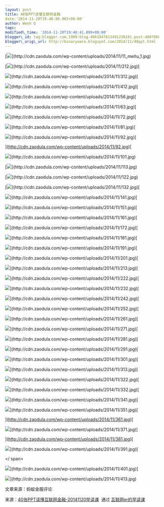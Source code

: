 ```yaml
--- 
layout: post 
title: 40张PPT读懂互联网金融 
date:'2014-11-20T19:48:00.002+08:00' 
author: Wenh Q
tags:
modified\_time: '2014-11-20T19:48:41.899+08:00' 
blogger\_id: tag:blogger.com,1999:blog-4961947611491238191.post-400706668805731661
blogger\_orig\_url: http://binaryware.blogspot.com/2014/11/40ppt.html
---
```

[![](https://images-blogger-opensocial.googleusercontent.com/gadgets/proxy?url=http%3A%2F%2Fcdn.zaodula.com%2Fwp-content%2Fuploads%2F2014%2F11%2F11_meitu_1.jpg&container=blogger&gadget=a&rewriteMime=image%2F*)](http://cdn.zaodula.com/wp-content/uploads/2014/11/11_meitu_1.jpg)







[](http://cdn.zaodula.com/wp-content/uploads/2014/11/212.jpg)





[](http://cdn.zaodula.com/wp-content/uploads/2014/11/212.jpg)



[![](https://images-blogger-opensocial.googleusercontent.com/gadgets/proxy?url=http%3A%2F%2Fcdn.zaodula.com%2Fwp-content%2Fuploads%2F2014%2F11%2F212.jpg&container=blogger&gadget=a&rewriteMime=image%2F*)](http://cdn.zaodula.com/wp-content/uploads/2014/11/212.jpg)[







![](https://images-blogger-opensocial.googleusercontent.com/gadgets/proxy?url=http%3A%2F%2Fcdn.zaodula.com%2Fwp-content%2Fuploads%2F2014%2F11%2F312.jpg&container=blogger&gadget=a&rewriteMime=image%2F*)](http://cdn.zaodula.com/wp-content/uploads/2014/11/312.jpg)[







![](https://images-blogger-opensocial.googleusercontent.com/gadgets/proxy?url=http%3A%2F%2Fcdn.zaodula.com%2Fwp-content%2Fuploads%2F2014%2F11%2F412.jpg&container=blogger&gadget=a&rewriteMime=image%2F*)](http://cdn.zaodula.com/wp-content/uploads/2014/11/412.jpg)[







![](https://images-blogger-opensocial.googleusercontent.com/gadgets/proxy?url=http%3A%2F%2Fcdn.zaodula.com%2Fwp-content%2Fuploads%2F2014%2F11%2F56.jpg&container=blogger&gadget=a&rewriteMime=image%2F*)](http://cdn.zaodula.com/wp-content/uploads/2014/11/56.jpg)[







![](https://images-blogger-opensocial.googleusercontent.com/gadgets/proxy?url=http%3A%2F%2Fcdn.zaodula.com%2Fwp-content%2Fuploads%2F2014%2F11%2F63.jpg&container=blogger&gadget=a&rewriteMime=image%2F*)](http://cdn.zaodula.com/wp-content/uploads/2014/11/63.jpg)[







![](https://images-blogger-opensocial.googleusercontent.com/gadgets/proxy?url=http%3A%2F%2Fcdn.zaodula.com%2Fwp-content%2Fuploads%2F2014%2F11%2F72.jpg&container=blogger&gadget=a&rewriteMime=image%2F*)](http://cdn.zaodula.com/wp-content/uploads/2014/11/72.jpg)[







![](https://images-blogger-opensocial.googleusercontent.com/gadgets/proxy?url=http%3A%2F%2Fcdn.zaodula.com%2Fwp-content%2Fuploads%2F2014%2F11%2F81.jpg&container=blogger&gadget=a&rewriteMime=image%2F*)](http://cdn.zaodula.com/wp-content/uploads/2014/11/81.jpg)[







![](https://images-blogger-opensocial.googleusercontent.com/gadgets/proxy?url=http%3A%2F%2Fcdn.zaodula.com%2Fwp-content%2Fuploads%2F2014%2F11%2F92.jpg&container=blogger&gadget=a&rewriteMime=image%2F*)](http://cdn.zaodula.com/wp-content/uploads/2014/11/92.jpg)[

](http://cdn.zaodula.com/wp-content/uploads/2014/11/92.jpg)[







![](https://images-blogger-opensocial.googleusercontent.com/gadgets/proxy?url=http%3A%2F%2Fcdn.zaodula.com%2Fwp-content%2Fuploads%2F2014%2F11%2F101.jpg&container=blogger&gadget=a&rewriteMime=image%2F*)](http://cdn.zaodula.com/wp-content/uploads/2014/11/101.jpg)











[](http://cdn.zaodula.com/wp-content/uploads/2014/11/113.jpg)





[](http://cdn.zaodula.com/wp-content/uploads/2014/11/113.jpg)



[![](https://images-blogger-opensocial.googleusercontent.com/gadgets/proxy?url=http%3A%2F%2Fcdn.zaodula.com%2Fwp-content%2Fuploads%2F2014%2F11%2F113.jpg&container=blogger&gadget=a&rewriteMime=image%2F*)](http://cdn.zaodula.com/wp-content/uploads/2014/11/113.jpg)







[](http://cdn.zaodula.com/wp-content/uploads/2014/11/122.jpg)





[](http://cdn.zaodula.com/wp-content/uploads/2014/11/122.jpg)



[![](https://images-blogger-opensocial.googleusercontent.com/gadgets/proxy?url=http%3A%2F%2Fcdn.zaodula.com%2Fwp-content%2Fuploads%2F2014%2F11%2F122.jpg&container=blogger&gadget=a&rewriteMime=image%2F*)](http://cdn.zaodula.com/wp-content/uploads/2014/11/122.jpg)







[](http://cdn.zaodula.com/wp-content/uploads/2014/11/132.jpg)





[](http://cdn.zaodula.com/wp-content/uploads/2014/11/132.jpg)



[![](https://images-blogger-opensocial.googleusercontent.com/gadgets/proxy?url=http%3A%2F%2Fcdn.zaodula.com%2Fwp-content%2Fuploads%2F2014%2F11%2F132.jpg&container=blogger&gadget=a&rewriteMime=image%2F*)](http://cdn.zaodula.com/wp-content/uploads/2014/11/132.jpg)[







![](https://images-blogger-opensocial.googleusercontent.com/gadgets/proxy?url=http%3A%2F%2Fcdn.zaodula.com%2Fwp-content%2Fuploads%2F2014%2F11%2F141.jpg&container=blogger&gadget=a&rewriteMime=image%2F*)](http://cdn.zaodula.com/wp-content/uploads/2014/11/141.jpg)[







![](https://images-blogger-opensocial.googleusercontent.com/gadgets/proxy?url=http%3A%2F%2Fcdn.zaodula.com%2Fwp-content%2Fuploads%2F2014%2F11%2F151.jpg&container=blogger&gadget=a&rewriteMime=image%2F*)](http://cdn.zaodula.com/wp-content/uploads/2014/11/151.jpg)[







![](https://images-blogger-opensocial.googleusercontent.com/gadgets/proxy?url=http%3A%2F%2Fcdn.zaodula.com%2Fwp-content%2Fuploads%2F2014%2F11%2F161.jpg&container=blogger&gadget=a&rewriteMime=image%2F*)](http://cdn.zaodula.com/wp-content/uploads/2014/11/161.jpg)[







![](https://images-blogger-opensocial.googleusercontent.com/gadgets/proxy?url=http%3A%2F%2Fcdn.zaodula.com%2Fwp-content%2Fuploads%2F2014%2F11%2F172.jpg&container=blogger&gadget=a&rewriteMime=image%2F*)](http://cdn.zaodula.com/wp-content/uploads/2014/11/172.jpg)[







![](https://images-blogger-opensocial.googleusercontent.com/gadgets/proxy?url=http%3A%2F%2Fcdn.zaodula.com%2Fwp-content%2Fuploads%2F2014%2F11%2F181.jpg&container=blogger&gadget=a&rewriteMime=image%2F*)](http://cdn.zaodula.com/wp-content/uploads/2014/11/181.jpg)[







![](https://images-blogger-opensocial.googleusercontent.com/gadgets/proxy?url=http%3A%2F%2Fcdn.zaodula.com%2Fwp-content%2Fuploads%2F2014%2F11%2F191.jpg&container=blogger&gadget=a&rewriteMime=image%2F*)](http://cdn.zaodula.com/wp-content/uploads/2014/11/191.jpg)[







![](https://images-blogger-opensocial.googleusercontent.com/gadgets/proxy?url=http%3A%2F%2Fcdn.zaodula.com%2Fwp-content%2Fuploads%2F2014%2F11%2F201.jpg&container=blogger&gadget=a&rewriteMime=image%2F*)](http://cdn.zaodula.com/wp-content/uploads/2014/11/201.jpg)[







![](https://images-blogger-opensocial.googleusercontent.com/gadgets/proxy?url=http%3A%2F%2Fcdn.zaodula.com%2Fwp-content%2Fuploads%2F2014%2F11%2F213.jpg&container=blogger&gadget=a&rewriteMime=image%2F*)](http://cdn.zaodula.com/wp-content/uploads/2014/11/213.jpg)[







![](https://images-blogger-opensocial.googleusercontent.com/gadgets/proxy?url=http%3A%2F%2Fcdn.zaodula.com%2Fwp-content%2Fuploads%2F2014%2F11%2F222.jpg&container=blogger&gadget=a&rewriteMime=image%2F*)](http://cdn.zaodula.com/wp-content/uploads/2014/11/222.jpg)[







![](https://images-blogger-opensocial.googleusercontent.com/gadgets/proxy?url=http%3A%2F%2Fcdn.zaodula.com%2Fwp-content%2Fuploads%2F2014%2F11%2F232.jpg&container=blogger&gadget=a&rewriteMime=image%2F*)](http://cdn.zaodula.com/wp-content/uploads/2014/11/232.jpg)[







![](https://images-blogger-opensocial.googleusercontent.com/gadgets/proxy?url=http%3A%2F%2Fcdn.zaodula.com%2Fwp-content%2Fuploads%2F2014%2F11%2F242.jpg&container=blogger&gadget=a&rewriteMime=image%2F*)](http://cdn.zaodula.com/wp-content/uploads/2014/11/242.jpg)[







![](https://images-blogger-opensocial.googleusercontent.com/gadgets/proxy?url=http%3A%2F%2Fcdn.zaodula.com%2Fwp-content%2Fuploads%2F2014%2F11%2F252.jpg&container=blogger&gadget=a&rewriteMime=image%2F*)](http://cdn.zaodula.com/wp-content/uploads/2014/11/252.jpg)[







![](https://images-blogger-opensocial.googleusercontent.com/gadgets/proxy?url=http%3A%2F%2Fcdn.zaodula.com%2Fwp-content%2Fuploads%2F2014%2F11%2F261.jpg&container=blogger&gadget=a&rewriteMime=image%2F*)](http://cdn.zaodula.com/wp-content/uploads/2014/11/261.jpg)[







![](https://images-blogger-opensocial.googleusercontent.com/gadgets/proxy?url=http%3A%2F%2Fcdn.zaodula.com%2Fwp-content%2Fuploads%2F2014%2F11%2F271.jpg&container=blogger&gadget=a&rewriteMime=image%2F*)](http://cdn.zaodula.com/wp-content/uploads/2014/11/271.jpg)[







![](https://images-blogger-opensocial.googleusercontent.com/gadgets/proxy?url=http%3A%2F%2Fcdn.zaodula.com%2Fwp-content%2Fuploads%2F2014%2F11%2F281.j%20%20%20pg&container=blogger&gadget=a&rewriteMime=image%2F*)](http://cdn.zaodula.com/wp-content/uploads/2014/11/281.jpg)[







![](https://images-blogger-opensocial.googleusercontent.com/gadgets/proxy?url=http%3A%2F%2Fcdn.zaodula.com%2Fwp-content%2Fuploads%2F2014%2F11%2F291.jpg&container=blogger&gadget=a&rewriteMime=image%2F*)](http://cdn.zaodula.com/wp-content/uploads/2014/11/291.jpg)[







![](https://images-blogger-opensocial.googleusercontent.com/gadgets/proxy?url=http%3A%2F%2Fcdn.zaodula.com%2Fwp-content%2Fuploads%2F%20%20%202014%2F11%2F301.jpg&container=blogger&gadget=a&rewriteMime=image%2F*)](http://cdn.zaodula.com/wp-content/uploads/2014/11/301.jpg)[







![](https://images-blogger-opensocial.googleusercontent.com/gadgets/proxy?url=http%3A%2F%2Fcdn.zaodula.com%2Fwp-content%2Fuploads%2F2014%2F11%2F313.jpg&container=blogger&gadget=a&rewriteMime=image%2F*)](http://cdn.zaodula.com/wp-content/uploads/2014/11/313.jpg)[







![](https://images-blogger-opensocial.googleusercontent.com/gadgets/proxy?url=http%3A%2F%2Fcdn.zaodula.com%2Fwp-con%20%20%20tent%2Fuploads%2F2014%2F11%2F322.jpg&container=blogger&gadget=a&rewriteMime=image%2F*)](http://cdn.zaodula.com/wp-content/uploads/2014/11/322.jpg)[







![](https://images-blogger-opensocial.googleusercontent.com/gadgets/proxy?url=http%3A%2F%2Fcdn.zaodula.com%2Fwp-content%2Fuploads%2F2014%2F11%2F332.jpg&container=blogger&gadget=a&rewriteMime=image%2F*)](http://cdn.zaodula.com/wp-content/uploads/2014/11/332.jpg)[







![](https://images-blogger-opensocial.googleusercontent.com/gadgets/proxy?url=http%3A%2F%2Fcdn.zaodul%20%20%20a.com%2Fwp-content%2Fuploads%2F2014%2F11%2F341.jpg&container=blogger&gadget=a&rewriteMime=image%2F*)](http://cdn.zaodula.com/wp-content/uploads/2014/11/341.jpg)[







![](https://images-blogger-opensocial.googleusercontent.com/gadgets/proxy?url=http%3A%2F%2Fcdn.zaodula.com%2Fwp-content%2Fuploads%2F2014%2F11%2F351.jpg&container=blogger&gadget=a&rewriteMime=image%2F*)](http://cdn.zaodula.com/wp-content/uploads/2014/11/351.jpg)[







![]()](http://cdn.zaodula.com/wp-content/uploads/2014/11/361.jpg)[







![](https://images-blogger-opensocial.googleusercontent.com/gadgets/proxy?url=http%3A%2F%2Fcdn.zaodula.com%2Fwp-content%2Fuploads%2F2014%2F11%2F371.jpg&container=blogger&gadget=a&rewriteMime=image%2F*)](http://cdn.zaodula.com/wp-content/uploads/2014/11/371.jpg)[





](http://cdn.zaodula.com/wp-content/uploads/2014/11/381.jpg)[







![](https://images-blogger-opensocial.googleusercontent.com/gadgets/proxy?url=http%3A%2F%2Fcdn.zaodula.com%2Fwp-content%2Fuploads%2F2014%2F11%2F391.jpg&container=blogger&gadget=a&rewriteMime=image%2F*)](http://cdn.zaodula.com/wp-content/uploads/2014/11/391.jpg)[



&lt;/ span&gt;



![](https://images-blogger-opensocial.googleusercontent.com/gadgets/proxy?url=http%3A%2F%2Fcdn.zaodula.com%2Fwp-content%2Fuploads%2F2014%2F11%2F401.jpg&container=blogger&gadget=a&rewriteMime=image%2F*)](http://cdn.zaodula.com/wp-content/uploads/2014/11/401.jpg)[







![](https://images-blogger-opensocial.googleusercontent.com/gadgets/proxy?url=http%3A%2F%2Fcdn.zaodula.com%2Fwp-content%2Fuploads%2F2014%2F11%2F413.jpg&container=blogger&gadget=a&rewriteMime=image%2F*)](http://cdn.zaodula.com/wp-content/uploads/2014/11/413.jpg)











文章来源：蚂蚁金服评论
<div>




</div>

<div>

来源：[40张PPT读懂互联网金融-20141120早读课](http://zaodula.com/archives/11277.html)  通过 [互联网er的早读课](http://zaodula.com/)

</div>
